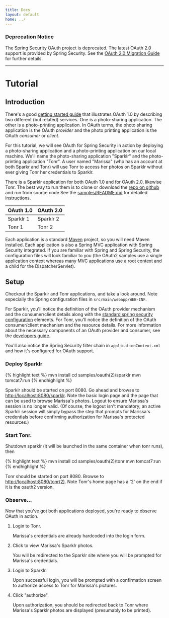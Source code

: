 ```yaml
---
title: Docs
layout: default
home: ../
---
```


### Deprecation Notice

The Spring Security OAuth project is deprecated. The latest OAuth 2.0 support is provided by Spring Security. See the [OAuth 2.0 Migration Guide](https://github.com/spring-projects/spring-security/wiki/OAuth-2.0-Migration-Guide) for further details.

---

# Tutorial

## Introduction

There's a good [getting started guide](https://www.hueniverse.com/hueniverse/2007/10/beginners-gui-1.html) that illustrates OAuth
1.0 by describing two different (but related) services.  One is a photo-sharing application.  The other is a photo-printing
application.  In OAuth terms, the photo sharing application is the OAuth _provider_ and the photo printing application
is the OAuth _consumer_ or _client_.

For this tutorial, we will see OAuth for Spring Security in action by deploying a photo-sharing application and a
photo-printing application on our local machine.  We'll name the photo-sharing application "Sparklr" and the
photo-printing application "Tonr".  A user named "Marissa" (who has an account at both Sparkr and Tonr) will use Tonr
to access her photos on Sparklr without ever giving Tonr her credentials to Sparklr.

There is a Sparklr application for both OAuth 1.0 and for OAuth 2.0,
likewise Tonr. The best way to run them is to clone or download the
[repo on github](https://github.com/spring-projects/spring-security-oauth)
and run from source code See the
[samples/README.md](https://github.com/spring-projects/spring-security-oauth/tree/master/samples)
for detailed instructions. 

OAuth 1.0|OAuth 2.0
---------|---------
Sparklr 1 | Sparklr 2
Tonr 1 | Tonr 2

Each application is a standard [Maven](https://maven.apache.org/) project, so you will need Maven installed. Each
application is also a Spring MVC application with Spring Security integrated. If you are familiar with Spring and Spring
Security, the configuration files will look familiar to you (the OAuth2 samples use a single application context whereas
many MVC applications use a root context and a child for the DispatcherServlet).

## Setup

Checkout the Sparklr and Tonr applications, and take a look around. Note especially the Spring configuration files in `src/main/webapp/WEB-INF`.
  
For Sparklr, you'll notice the definition of the OAuth provider mechanism and the consumer/client details along with the
[standard spring security configuration](https://docs.spring.io/spring-security/site/docs/4.0.x/reference/html/ns-config.html) elements.  For Tonr,
you'll notice the definition of the OAuth consumer/client mechanism and the resource details.  For more information about the necessary
components of an OAuth provider and consumer, see the [developers guide](devguide.html).

You'll also notice the Spring Security filter chain in `applicationContext.xml` and how it's configured for OAuth support.

### Deploy Sparklr

{% highlight text %}
    mvn install
    cd samples/oauth(2)/sparklr
    mvn tomcat7:run
{% endhighlight %}

Sparklr should be started on port 8080.  Go ahead and browse to [http://localhost:8080/sparklr](http://localhost:8080/sparklr). Note the basic
login page and the page that can be used to browse Marissa's photos. Logout to ensure Marissa's session is no longer valid.  (Of course,
the logout isn't mandatory; an active Sparklr session will simply bypass the step that prompts for Marissa's credentials before
confirming authorization for Marissa's protected resources.)

### Start Tonr.

Shutdown sparklr (it will be launched in the same container when tonr runs), then

{% highlight text %}
    mvn install
    cd samples/oauth(2)/tonr
    mvn tomcat7:run
{% endhighlight %}

Tonr should be started on port 8080.  Browse to [http://localhost:8080/tonr(2)](http://localhost:8080/tonr). Note Tonr's home page has a '2' on the end if it is the oauth2 version.

### Observe...

Now that you've got both applications deployed, you're ready to observe OAuth in action.

1. Login to Tonr.

   Marissa's credentials are already hardcoded into the login form.

2. Click to view Marissa's Sparklr photos.

   You will be redirected to the Sparklr site where you will be prompted for Marissa's credentials.

3. Login to Sparklr.

   Upon successful login, you will be prompted with a confirmation screen to authorize access to Tonr
   for Marissa's pictures.
    
4. Click "authorize".
  
   Upon authorization, you should be redirected back to Tonr where Marissa's Sparklr photos are displayed
   (presumably to be printed).


